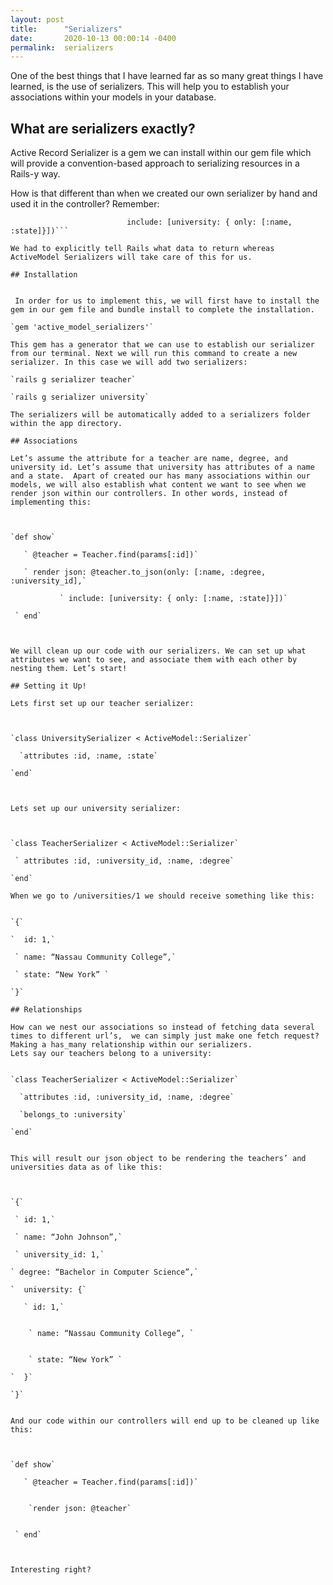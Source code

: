 ```yaml
---
layout: post
title:      "Serializers"
date:       2020-10-13 00:00:14 -0400
permalink:  serializers
---
```




One of the best things that I have learned far as so many great things I have learned, is the use of serializers. This will help you to establish your associations within your models in your database.

## What are serializers exactly?

Active Record Serializer is a gem we can install within our gem file which will provide a convention-based approach to serializing resources in a Rails-y way.

How is that different than when we created our own serializer by hand and used it in the controller? Remember:

```render json: @teacher.to_json(only: [:name, :degree, :university_id],
                          include: [university: { only: [:name, :state]}])```

We had to explicitly tell Rails what data to return whereas ActiveModel Serializers will take care of this for us.

## Installation


 In order for us to implement this, we will first have to install the gem in our gem file and bundle install to complete the installation. 

`gem 'active_model_serializers'`

This gem has a generator that we can use to establish our serializer from our terminal. Next we will run this command to create a new serializer. In this case we will add two serializers:

`rails g serializer teacher`

`rails g serializer university`

The serializers will be automatically added to a serializers folder within the app directory.

## Associations

Let’s assume the attribute for a teacher are name, degree, and university id. Let’s assume that university has attributes of a name and a state.  Apart of created our has many associations within our models, we will also establish what content we want to see when we render json within our controllers. In other words, instead of implementing this: 



`def show`

   ` @teacher = Teacher.find(params[:id])`
		
   ` render json: @teacher.to_json(only: [:name, :degree, :university_id],`
	 
           ` include: [university: { only: [:name, :state]}])`
					 
 ` end`
	
	

We will clean up our code with our serializers. We can set up what attributes we want to see, and associate them with each other by nesting them. Let’s start!

## Setting it Up!

Lets first set up our teacher serializer:



`class UniversitySerializer < ActiveModel::Serializer`

  `attributes :id, :name, :state`
	
`end`



Lets set up our university serializer:



`class TeacherSerializer < ActiveModel::Serializer`

 ` attributes :id, :university_id, :name, :degree`
	
`end`

When we go to /universities/1 we should receive something like this:


`{`

`  id: 1,`
	
 ` name: “Nassau Community College”,`
	
 ` state: “New York” `
	
`}`

## Relationships

How can we nest our associations so instead of fetching data several times to different url’s,  we can simply just make one fetch request? Making a has_many relationship within our serializers.
Lets say our teachers belong to a university:


`class TeacherSerializer < ActiveModel::Serializer`

  `attributes :id, :university_id, :name, :degree`
	
  `belongs_to :university`
	
`end`


This will result our json object to be rendering the teachers’ and universities data as of like this:



`{`

 ` id: 1,`
	
 ` name: “John Johnson”,`
	
 ` university_id: 1,`
	
` degree: “Bachelor in Computer Science”,`
 
`  university: {`
	
   ` id: 1,`
	 
		
    ` name: “Nassau Community College”, `
		
		
    ` state: “New York” `
		
`  }`
	
`}`


And our code within our controllers will end up to be cleaned up like this: 



`def show`

   ` @teacher = Teacher.find(params[:id])`
		
		
    `render json: @teacher`
		
		
 ` end`
	


Interesting right?

